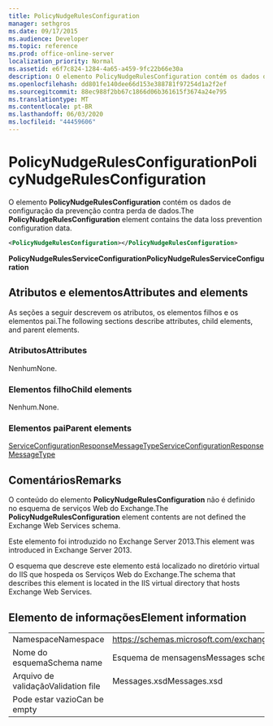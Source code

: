 ```yaml
---
title: PolicyNudgeRulesConfiguration
manager: sethgros
ms.date: 09/17/2015
ms.audience: Developer
ms.topic: reference
ms.prod: office-online-server
localization_priority: Normal
ms.assetid: e6f7c824-1284-4a65-a459-9fc22b66e30a
description: O elemento PolicyNudgeRulesConfiguration contém os dados de configuração da prevenção contra perda de dados.
ms.openlocfilehash: dd801fe140dee66d153e388781f97254d1a2f2ef
ms.sourcegitcommit: 88ec988f2bb67c1866d06b361615f3674a24e795
ms.translationtype: MT
ms.contentlocale: pt-BR
ms.lasthandoff: 06/03/2020
ms.locfileid: "44459606"
---
```

# <a name="policynudgerulesconfiguration"></a><span data-ttu-id="a3ea9-103">PolicyNudgeRulesConfiguration</span><span class="sxs-lookup"><span data-stu-id="a3ea9-103">PolicyNudgeRulesConfiguration</span></span>

<span data-ttu-id="a3ea9-104">O elemento **PolicyNudgeRulesConfiguration** contém os dados de configuração da prevenção contra perda de dados.</span><span class="sxs-lookup"><span data-stu-id="a3ea9-104">The **PolicyNudgeRulesConfiguration** element contains the data loss prevention configuration data.</span></span> 
  
```XML
<PolicyNudgeRulesConfiguration></PolicyNudgeRulesConfiguration>
```

 <span data-ttu-id="a3ea9-105">**PolicyNudgeRulesServiceConfiguration**</span><span class="sxs-lookup"><span data-stu-id="a3ea9-105">**PolicyNudgeRulesServiceConfiguration**</span></span>
## <a name="attributes-and-elements"></a><span data-ttu-id="a3ea9-106">Atributos e elementos</span><span class="sxs-lookup"><span data-stu-id="a3ea9-106">Attributes and elements</span></span>

<span data-ttu-id="a3ea9-107">As seções a seguir descrevem os atributos, os elementos filhos e os elementos pai.</span><span class="sxs-lookup"><span data-stu-id="a3ea9-107">The following sections describe attributes, child elements, and parent elements.</span></span>
  
### <a name="attributes"></a><span data-ttu-id="a3ea9-108">Atributos</span><span class="sxs-lookup"><span data-stu-id="a3ea9-108">Attributes</span></span>

<span data-ttu-id="a3ea9-109">Nenhum</span><span class="sxs-lookup"><span data-stu-id="a3ea9-109">None.</span></span>
  
### <a name="child-elements"></a><span data-ttu-id="a3ea9-110">Elementos filho</span><span class="sxs-lookup"><span data-stu-id="a3ea9-110">Child elements</span></span>

<span data-ttu-id="a3ea9-111">Nenhum.</span><span class="sxs-lookup"><span data-stu-id="a3ea9-111">None.</span></span>
  
### <a name="parent-elements"></a><span data-ttu-id="a3ea9-112">Elementos pai</span><span class="sxs-lookup"><span data-stu-id="a3ea9-112">Parent elements</span></span>

[<span data-ttu-id="a3ea9-113">ServiceConfigurationResponseMessageType</span><span class="sxs-lookup"><span data-stu-id="a3ea9-113">ServiceConfigurationResponseMessageType</span></span>](serviceconfigurationresponsemessagetype.md)
  
## <a name="remarks"></a><span data-ttu-id="a3ea9-114">Comentários</span><span class="sxs-lookup"><span data-stu-id="a3ea9-114">Remarks</span></span>

<span data-ttu-id="a3ea9-115">O conteúdo do elemento **PolicyNudgeRulesConfiguration** não é definido no esquema de serviços Web do Exchange.</span><span class="sxs-lookup"><span data-stu-id="a3ea9-115">The **PolicyNudgeRulesConfiguration** element contents are not defined the Exchange Web Services schema.</span></span> 
  
<span data-ttu-id="a3ea9-116">Este elemento foi introduzido no Exchange Server 2013.</span><span class="sxs-lookup"><span data-stu-id="a3ea9-116">This element was introduced in Exchange Server 2013.</span></span>
  
<span data-ttu-id="a3ea9-117">O esquema que descreve este elemento está localizado no diretório virtual do IIS que hospeda os Serviços Web do Exchange.</span><span class="sxs-lookup"><span data-stu-id="a3ea9-117">The schema that describes this element is located in the IIS virtual directory that hosts Exchange Web Services.</span></span>
  
## <a name="element-information"></a><span data-ttu-id="a3ea9-118">Elemento de informações</span><span class="sxs-lookup"><span data-stu-id="a3ea9-118">Element information</span></span>

|||
|:-----|:-----|
|<span data-ttu-id="a3ea9-119">Namespace</span><span class="sxs-lookup"><span data-stu-id="a3ea9-119">Namespace</span></span>  <br/> |https://schemas.microsoft.com/exchange/services/2006/messages  <br/> |
|<span data-ttu-id="a3ea9-120">Nome do esquema</span><span class="sxs-lookup"><span data-stu-id="a3ea9-120">Schema name</span></span>  <br/> |<span data-ttu-id="a3ea9-121">Esquema de mensagens</span><span class="sxs-lookup"><span data-stu-id="a3ea9-121">Messages schema</span></span>  <br/> |
|<span data-ttu-id="a3ea9-122">Arquivo de validação</span><span class="sxs-lookup"><span data-stu-id="a3ea9-122">Validation file</span></span>  <br/> |<span data-ttu-id="a3ea9-123">Messages.xsd</span><span class="sxs-lookup"><span data-stu-id="a3ea9-123">Messages.xsd</span></span>  <br/> |
|<span data-ttu-id="a3ea9-124">Pode estar vazio</span><span class="sxs-lookup"><span data-stu-id="a3ea9-124">Can be empty</span></span>  <br/> ||
   

